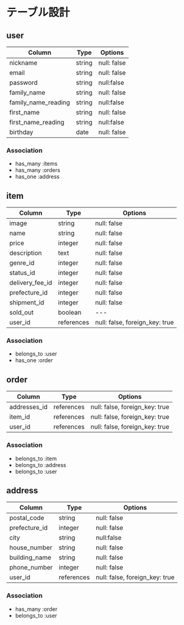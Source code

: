 # テーブル設計

## user
| Column | Type | Options |
| ------ | ---- | ------- |
| nickname | string | null: false |
| email | string | null: false|
| password | string | null:false |
| family_name | string | null: false |
| family_name_reading | string | null:false |
| first_name | string | null: false |
| first_name_reading | string | null:false |
| birthday | date | null: false |

### Association
- has_many :items
- has_many :orders
- has_one :address

## item
| Column | Type | Options |
| ------ | ---- | ------- |
| image	 | string | null: false |
|	name 	 | string | null: false |
| price  | integer | null: false |
| description | text | null: false |
| genre_id | integer | null: false |
| status_id | integer | null: false |
| delivery_fee_id | integer | null: false |
| prefecture_id | integer | null: false |
| shipment_id | integer | null: false |
| sold_out | boolean | --- |
| user_id | references | null: false, foreign_key: true |

### Association
- belongs_to :user
- has_one :order

## order
| Column | Type | Options |
| ------ | ---- | ------- |
| addresses_id | references | null: false, foreign_key: true |
| item_id | references | null: false, foreign_key: true |
| user_id | references | null: false, foreign_key: true |

### Association
- belongs_to :item
- belongs_to :address
- belongs_to :user

## address
| Column | Type | Options |
| ------ | ---- | ------- |
| postal_code | string | null: false |
| prefecture_id | integer | null: false |
| city | string | null:false |
| house_number | string | null: false |
| building_name | string | null: false |
| phone_number | integer | null: false |
| user_id | references | null: false, foreign_key: true |

### Association
- has_many :order
- belongs_to :user
